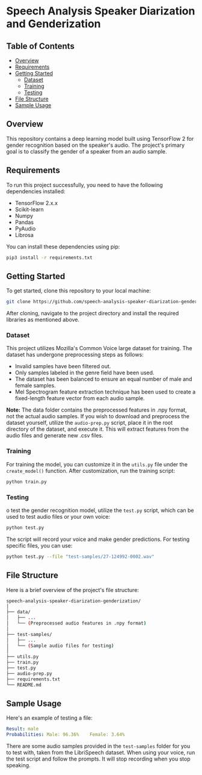 # Speech Analysis Speaker Diarization and Genderization

## Table of Contents
- [Overview](#overview)
- [Requirements](#requirements)
- [Getting Started](#getting-started)
  - [Dataset](#dataset)
  - [Training](#training)
  - [Testing](#testing)
- [File Structure](#file-structure)
- [Sample Usage](#sample-usage)

## Overview
This repository contains a deep learning model built using TensorFlow 2 for gender recognition based on the speaker's audio. The project's primary goal is to classify the gender of a speaker from an audio sample.

## Requirements
To run this project successfully, you need to have the following dependencies installed:
- TensorFlow 2.x.x
- Scikit-learn
- Numpy
- Pandas
- PyAudio
- Librosa

You can install these dependencies using pip:
```bash
pip3 install -r requirements.txt
```

## Getting Started

To get started, clone this repository to your local machine:
```bash
git clone https://github.com/speech-analysis-speaker-diarization-genderization
```
After cloning, navigate to the project directory and install the required libraries as mentioned above.

### Dataset
This project utilizes Mozilla's Common Voice large dataset for training. The dataset has undergone preprocessing steps as follows:

- Invalid samples have been filtered out.
- Only samples labeled in the genre field have been used.
- The dataset has been balanced to ensure an equal number of male and female samples.
- Mel Spectrogram feature extraction technique has been used to create a fixed-length feature vector from each audio sample.
  
**Note:** The data folder contains the preprocessed features in .npy format, not the actual audio samples. If you wish to download and preprocess the dataset yourself, utilize the `audio-prep.py` script, place it in the root directory of the dataset, and execute it. This will extract features from the audio files and generate new .csv files.

### Training
For training the model, you can customize it in the `utils.py` file under the `create_model()` function. After customization, run the training script:
```bash
python train.py
```

### Testing
o test the gender recognition model, utilize the `test.py` script, which can be used to test audio files or your own voice:
```bash
python test.py
```

The script will record your voice and make gender predictions. For testing specific files, you can use:
```bash
python test.py --file "test-samples/27-124992-0002.wav"
```
## File Structure
Here is a brief overview of the project's file structure:
```bash
speech-analysis-speaker-diarization-genderization/
│
├── data/
│   ├── ...
│   └── (Preprocessed audio features in .npy format)
│
├── test-samples/
│   ├── ...
│   └── (Sample audio files for testing)
│
├── utils.py
├── train.py
├── test.py
├── audio-prep.py
├── requirements.txt
└── README.md
```

## Sample Usage
Here's an example of testing a file:
```yaml
Result: male
Probabilities: Male: 96.36%    Female: 3.64%
```
There are some audio samples provided in the `test-samples` folder for you to test with, taken from the LibriSpeech dataset. When using your voice, run the test script and follow the prompts. It will stop recording when you stop speaking.
